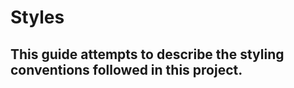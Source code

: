 # Styles

## This guide attempts to describe the styling conventions followed in this project.

####
